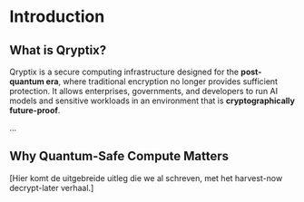 # Introduction

## What is Qryptix?

Qryptix is a secure computing infrastructure designed for the **post-quantum era**, where traditional encryption no longer provides sufficient protection. It allows enterprises, governments, and developers to run AI models and sensitive workloads in an environment that is **cryptographically future-proof**.

...

## Why Quantum-Safe Compute Matters
[Hier komt de uitgebreide uitleg die we al schreven, met het harvest-now decrypt-later verhaal.]
